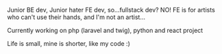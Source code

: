 Junior BE dev, Junior hater FE dev, so...fullstack dev? NO! FE is for artists who can't use their hands, and I'm not an artist...

Currently working on php (laravel and twig), python and react project

Life is small, mine is shorter, like my code :)
